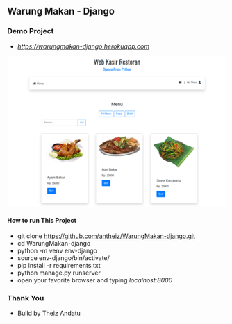 ## Warung Makan - Django

### Demo Project
* _https://warungmakan-django.herokuapp.com_

![Current Result WarungMakan - Django](https://github.com/antheiz/WarungMakan-django/blob/master/static/img/Mockup%20Warung%20Makan%20Django.png)

#### How to run This Project

* git clone https://github.com/antheiz/WarungMakan-django.git
* cd WarungMakan-django
* python -m venv env-django
* source env-django/bin/activate/
* pip install -r requirements.txt
* python manage.py runserver
* open your favorite browser and typing _localhost:8000_

### Thank You
* Build by Theiz Andatu


